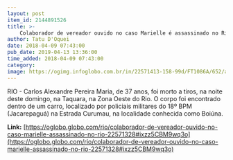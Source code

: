 ```yaml
---
layout: post
item_id: 2144891526
title: >-
    Colaborador de vereador ouvido no caso Marielle é assassinado no Rio
author: Tatu D'Oquei
date: 2018-04-09 07:43:00
pub_date: 2019-04-13 13:36:00
time_added: 2018-04-09 07:43:00
category: 
image: https://ogimg.infoglobo.com.br/in/22571413-158-99d/FT1086A/652/alexandre-morto-taquara1.jpg
---
```


RIO - Carlos Alexandre Pereira Maria, de 37 anos, foi morto a tiros, na noite deste domingo, na Taquara, na Zona Oeste do Rio. O corpo foi encontrado dentro de um carro, localizado por policiais militares do 18º BPM (Jacarepaguá) na Estrada Curumau, na localidade conhecida como Boiúna.

**Link:** [https://oglobo.globo.com/rio/colaborador-de-vereador-ouvido-no-caso-marielle-assassinado-no-rio-22571328#ixzz5CBM9wq3o](https://oglobo.globo.com/rio/colaborador-de-vereador-ouvido-no-caso-marielle-assassinado-no-rio-22571328#ixzz5CBM9wq3o)

